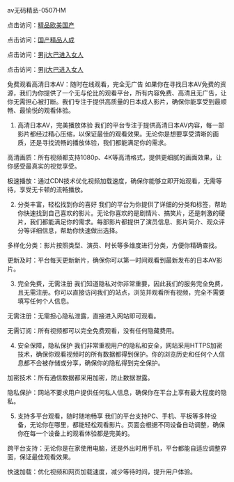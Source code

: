 
av无码精品-0507HM


点击访问：<a href="https://bered.pages.dev/">精品欧美国产</a>

点击访问：<a href="https://rtj-3zo.pages.dev/">国产精品人成</a>

点击访问：<a href="https://vassv.pages.dev/">男ji大巴进入女人</a>

点击访问：<a href="https://https://vassv.pages.dev/">男ji大巴进入女人</a>

免费观看高清日本AV：随时在线观看，完全无广告
如果你在寻找日本AV免费的资源，我们为你提供了一个无与伦比的观看平台，所有内容免费、高清且无广告，让你无需担心被打断。我们专注于提供高质量的日本成人影片，确保你能享受到最顺畅、最愉悦的观看体验。

1. 高清日本AV，完美播放体验
我们的平台专注于提供高清日本AV内容，每一部影片都经过精心压缩，以保证最佳的观看效果。无论你是想要享受清晰的画质，还是寻找流畅的播放体验，我们都能满足你的需求。

高清画质：所有视频都支持1080p、4K等高清格式，提供更细腻的画面效果，让你感受最真实的视觉享受。

极速播放：通过CDN技术优化视频加载速度，确保你能够立即开始观看，无需等待，享受无卡顿的流畅播放。

2. 分类丰富，轻松找到你的喜好
我们的平台为你提供了详细的分类和标签，帮助你快速找到自己喜欢的影片。无论你喜欢的是剧情片、搞笑片，还是刺激的硬片，我们都能满足你的需求。每部影片都提供了演员信息、影片简介、观众评分等详细信息，帮助你快速做出选择。

多样化分类：影片按照类型、演员、时长等多维度进行分类，方便你精确查找。

更新及时：平台每天更新新片，确保你可以第一时间观看到最新发布的日本AV影片。

3. 完全免费，无需注册
我们知道隐私对你非常重要，因此我们的服务完全免费，且无需注册。你可以直接访问我们的站点，浏览并观看所有视频，完全不需要填写任何个人信息。

无需注册：无需担心隐私泄露，直接进入网站即可观看。

无需订阅：所有视频都可以完全免费观看，没有任何隐藏费用。

4. 安全保障，隐私保护
我们非常重视用户的隐私和安全，网站采用HTTPS加密技术，确保你观看视频时的所有数据都得到保护。你的浏览历史和任何个人信息都不会被存储或分享，确保你的隐私得到完全保护。

加密技术：所有通信数据都采用加密，防止数据泄露。

隐私保护：网站不要求用户提供任何私人信息，确保你在平台上享有最大程度的隐私。

5. 支持多平台观看，随时随地畅享
我们的平台支持PC、手机、平板等多种设备，无论你在哪里，都能轻松观看影片。页面会根据不同设备自动调整，确保你在每一个设备上的观看体验都是完美的。

跨平台支持：无论你是在家使用电脑，还是外出时用手机，平台都能自适应调整界面，保证最佳观看效果。

快速加载：优化视频和网页加载速度，减少等待时间，提升用户体验。




<span style="display:none;">[Canonical link](https://github.com/su4569/123313 ）</span>
